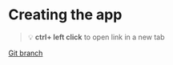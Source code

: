 # Creating the app 


> :bulb: **ctrl+ left click** to open link in a new tab 

[Git branch](https://github.com/codiku/react-native-todolist/tree/001-FR-starter)